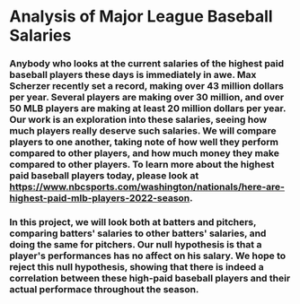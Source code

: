 # Analysis of Major League Baseball Salaries
### Anybody who looks at the current salaries of the highest paid baseball players these days is immediately in awe. Max Scherzer recently set a record, making over 43 million dollars per year. Several players are making over 30 million, and over 50 MLB players are making at least 20 million dollars per year. Our work is an exploration into these salaries, seeing how much players really deserve such salaries. We will compare players to one another, taking note of how well they perform compared to other players, and how much money they make compared to other players. To learn more about the highest paid baseball players today, please look at https://www.nbcsports.com/washington/nationals/here-are-highest-paid-mlb-players-2022-season.

### In this project, we will look both at batters and pitchers, comparing batters' salaries to other batters' salaries, and doing the same for pitchers. Our null hypothesis is that a player's performances has no affect on his salary. We hope to reject this null hypothesis, showing that there is indeed a correlation between these high-paid baseball players and their actual performace throughout the season.
